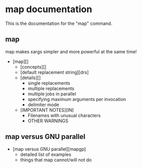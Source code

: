 # map documentation

This is the documentation for the "map" command.

## map

map makes xargs simpler and more powerful at the same time!

  * [map][]
      * [concepts][]
      * [default replacement string][drs]
      * [details][]
          * single replacements
          * multiple replacements
          * multiple jobs in parallel
          * specifying maximum arguments per invocation
          * delimiter mode
      * [IMPORTANT NOTES][IN]
          * Filenames with unusual characters
          * OTHER WARNINGS

## map versus GNU parallel

  * [map versus GNU parallel][mapgp]
      * detailed list of examples
      * things that map cannot/will not do
